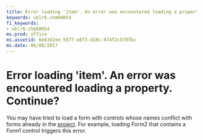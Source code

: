 ```yaml
---
title: Error loading 'item'. An error was encountered loading a property. Continue?
keywords: vblr6.chm60054
f1_keywords:
- vblr6.chm60054
ms.prod: office
ms.assetid: 6e63d2ee-5977-e8f3-d18c-074f2c5f0fbc
ms.date: 06/08/2017
---
```



# Error loading 'item'. An error was encountered loading a property. Continue?

You may have tried to load a form with controls whose names conflict with forms already in the [project](../../Glossary/vbe-glossary.md#project). For example, loading Form2 that contains a Form1 control triggers this error.


